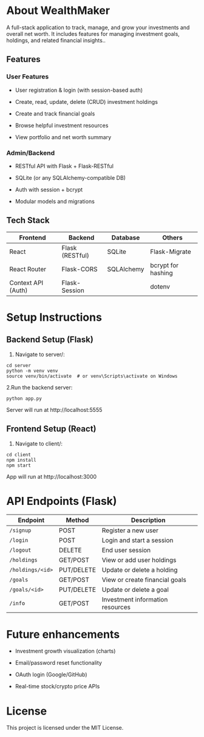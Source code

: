 # About WealthMaker

A full-stack application to track, manage, and grow your investments and overall net worth. It includes features for managing investment goals, holdings, and related financial insights..

## Features

###  User Features

- User registration & login (with session-based auth)

- Create, read, update, delete (CRUD) investment holdings

- Create and track financial goals

- Browse helpful investment resources

- View portfolio and net worth summary

### Admin/Backend

- RESTful API with Flask + Flask-RESTful

- SQLite (or any SQLAlchemy-compatible DB)

- Auth with session + bcrypt

- Modular models and migrations

## Tech Stack

| Frontend         | Backend         | Database    | Others            |
|------------------|------------------|-------------|-------------------|
| React            | Flask (RESTful)  | SQLite      | Flask-Migrate     |
| React Router     | Flask-CORS       | SQLAlchemy  | bcrypt for hashing|
| Context API (Auth) | Flask-Session  |             | dotenv            |

# Setup Instructions

## Backend Setup (Flask)

1. Navigate to server/:
```
cd server
python -m venv venv
source venv/bin/activate  # or venv\Scripts\activate on Windows
```

2.Run the backend server:
```
python app.py
```
Server will run at http://localhost:5555

## Frontend Setup (React)

1. Navigate to client/:
```
cd client
npm install
npm start
```
App will run at http://localhost:3000

# API Endpoints (Flask)

| Endpoint              | Method | Description                         |
|-----------------------|--------|-------------------------------------|
| `/signup`             | POST   | Register a new user                 |
| `/login`              | POST   | Login and start a session           |
| `/logout`             | DELETE | End user session                    |
| `/holdings`           | GET/POST | View or add user holdings          |
| `/holdings/<id>`      | PUT/DELETE | Update or delete a holding       |
| `/goals`              | GET/POST | View or create financial goals     |
| `/goals/<id>`         | PUT/DELETE | Update or delete a goal          |
| `/info`               | GET/POST | Investment information resources   |

# Future enhancements

- Investment growth visualization (charts)

- Email/password reset functionality

- OAuth login (Google/GitHub)

- Real-time stock/crypto price APIs

# License

This project is licensed under the MIT License.

